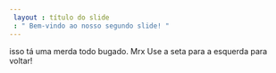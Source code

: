 ```yaml
---
 layout : título do slide
 : " Bem-vindo ao nosso segundo slide! "
---
```

isso tá  uma merda todo bugado. Mrx
Use a seta para a esquerda para voltar!
